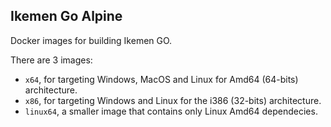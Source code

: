 ## Ikemen Go Alpine
Docker images for building Ikemen GO.

There are 3 images:
- `x64`, for targeting Windows, MacOS and Linux for Amd64 (64-bits) architecture.
- `x86`, for targeting Windows and Linux for the i386 (32-bits) architecture.
- `linux64`, a smaller image that contains only Linux Amd64 dependecies.